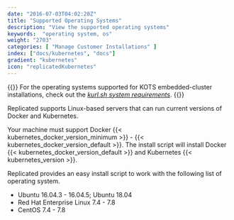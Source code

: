 ```yaml
---
date: "2016-07-03T04:02:20Z"
title: "Supported Operating Systems"
description: "View the supported operating systems"
keywords:  "operating system, os"
weight: "2703"
categories: [ "Manage Customer Installations" ]
index: ["docs/kubernetes", "docs"]
gradient: "kubernetes"
icon: "replicatedKubernetes"
---
```


{{<kotsdocs>}}
For the operating systems supported for KOTS embedded-cluster installations, check out the *[kurl.sh system requirements](https://kurl.sh/docs/install-with-kurl/system-requirements)*.
{{</kotsdocs>}}

Replicated supports Linux-based servers that can run current versions of Docker and Kubernetes.

Your machine must support Docker {{< kubernetes_docker_version_minimum >}} - {{< kubernetes_docker_version_default >}}. The install script will install Docker {{< kubernetes_docker_version_default >}} and Kubernetes {{< kubernetes_version >}}.

Replicated provides an easy install script to work with the following list of operating system.

- Ubuntu 16.04.3 - 16.04.5; Ubuntu 18.04
- Red Hat Enterprise Linux 7.4 - 7.8
- CentOS 7.4 - 7.8
